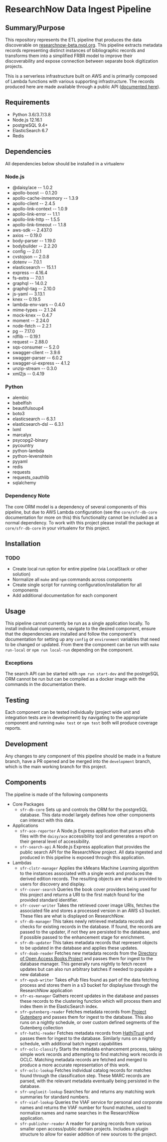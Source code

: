 # ResearchNow Data Ingest Pipeline

## Summary/Purpose

This repository represents the ETL pipeline that produces the data discoverable on [researchnow-beta.nypl.org](researchnow-beta.nypl.org). This pipeline extracts metadata records representing distinct instances of bibliographic records and transforms them into a simplified FRBR model to improve their discoverability and expose connection between separate book digitization projects.

This is a serverless infrastructure built on AWS and is primarily composed of Lambda functions with various supporting infrastructure. The records produced here are made available through a public API ([documented here](https://dev-platformdocs.nypl.org/#/research-now)).

## Requirements

- Python 3.6/3.7/3.8
- Node.js 12.16.1
- postgreSQL 9.4+
- ElasticSearch 6.7
- Redis

## Dependencies

All dependencies below should be installed in a virtualenv

### Node.js

- @daisy/ace -- 1.0.2
- apollo-boost -- 0.1.20
- apollo-cache-inmemory -- 1.3.9
- apollo-client -- 2.4.5
- apollo-link-context -- 1.0.9
- apollo-link-error -- 1.1.1
- apollo-link-http -- 1.5.5
- apollo-link-timeout -- 1.1.8
- aws-sdk -- 2.437.0
- axios -- 0.19.0
- body-parser -- 1.19.0
- bodybuilder -- 2.2.20
- config -- 2.0.1
- cvstojson -- 2.0.8
- dotenv -- 7.0.1
- elasticsearch -- 15.1.1
- express -- 4.16.4
- fs-extra -- 7.0.1
- graphql -- 14.0.2
- graphql-tag -- 2.10.0
- js-yaml -- 3.13.1
- knex -- 0.19.5
- lambda-env-vars -- 0.4.0
- mime-types -- 2.1.24
- mock-knex -- 0.4.7
- moment -- 2.24.0
- node-fetch -- 2.2.1
- pg -- 7.17.0
- rdflib -- 0.19.1
- request -- 2.88.0
- sqs-consumer -- 5.2.0
- swagger-client -- 3.9.6
- swagger-parser -- 6.0.2
- swagger-ui-express -- 4.1.2
- unzip-stream -- 0.3.0
- xml2js -- 0.4.19

### Python

- alembic
- babelfish
- beautifulsoup4
- boto3
- elasticsearch -- 6.3.1
- elasticsearch-dsl -- 6.3.1
- lxml
- marcalyx
- psycopg2-binary
- pycountry
- python-lambda
- python-levenshtein
- pyyaml
- redis
- requests
- requests_oauthlib
- sqlalchemy

### Dependency Note

The core ORM model is a dependency of several components of this pipeline, but due to AWS Lambda configuration (see the `core/sfr-db-core` documentation for more on this) this functionality cannot be included as a normal dependency. To work with this project please install the package at `core/sfr-db-core` in your virtualenv for this project.

## Installation

### TODO

- Create local run option for entire pipeline (via LocalStack or other solution)
- Normalize all `make` and `npm` commands across components
- Create single script for running configuration/installation for all components
- Add additional documentation for each component

## Usage

This pipeline cannot currently be run as a single application locally. To install individual components, navigate to the desired component, ensure that the dependencies are installed and follow the component's documentation for setting up any `config` or `environment` variables that need to be changed or updated. From there the component can be run with `make run-local` or `npm run local-run` depending on the component.

### Exceptions

The search API can be started with `npm run start-dev` and the postrgeSQL ORM cannot be run but can be compiled as a docker image with the commands in the documentation there.

## Testing

Each component can be tested individually (project wide unit and integration tests are in development) by navigating to the appropriate component and running `make test` or `npm test` both will produce coverage reports.

## Development

Any changes to any component of this pipeline should be made in a feature branch, have a PR opened and be merged into the `development` branch, which is the main working branch for this project.

## Components

The pipeline is made of the following components

- Core Packages
  - `sfr-db-core` Sets up and controls the ORM for the postgreSQL database. This data model largely defines how other components can interact with this data.
- Applications
  - `sfr-ace-reporter` A Node.js Express application that parses ePub files with the `daisy/ace` accessibility tool and generates a report on their general level of accessibility.
  - `sfr-search-api` A Node.js Express application that provides the public search API for the ResearchNow project. All data ingested and produced in this pipeline is exposed through this application.
- Lambdas
  - `sfr-clstr-manager` Applies the kMeans Machine Learning algorithm to the instances associated with a single work and produces the derived edition records. The resulting objects are what is provided to users for discovery and display.
  - `sfr-cover-search` Queries the book cover providers being used for this project and returns a URI to the first match found for the provided standard identifier.
  - `sfr-cover-writer` Takes the retrieved cover image URIs, fetches the associated file and stores a processed version in an AWS s3 bucket. These files are what is displayed on ResearchNow.
  - `sfr-db-manager` This takes newly retrieved metadata records and checks for existing records in the database. If found, the records are passed to the updater, if not they are persisted to the database, and if possible passed to the enhancement stage for enrichment.
  - `sfr-db-updater` This takes metadata records that represent objects to be updated in the database and applies these updates.
  - `sfr-doab-reader` Fetches new metadata records from the [Directory of Open Access Books Project](https://doabooks.org) and passes them for ingest to the database manager. This generally runs nightly to fetch recent updates but can also run arbitrary batches if needed to populate a new database
  - `sfr-epub-writer` Takes ePub files found as part of the data fetching process and stores them in a s3 bucket for display/use through the ResearchNow application
  - `sfr-es-manager` Gathers recent updates in the database and passes these records to the clustering function which will process them and index them in the ElasticSearch index.
  - `sfr-gutenberg-reader` Fetches metadata records from [Project Gutenberg](https://gutenberg.org) and passes them for ingest to the database. This also runs on a nightly schedule, or over custom defined segments of the Gutenberg collection
  - `sfr-hathi-reader` Fetches metadata records from [HathiTrust](https://hathitrust.org) and passes them for ingest to the database. Similarly runs on a nightly schedule, with additional batch ingest capabilities
  - `sfr-oclc-classify` Starts the metadata enhancement process, taking simple work records and attempting to find matching work records in OCLC. Matching metadata records are fetched and merged to produce a more accurate representation of this work.
  - `sfr-oclc-lookup` Fetches individual catalog records for matches found through the classification step. These MARC records are parsed, with the relevant metadata eventually being persisted in the database.
  - `sfr-unglueit-lookup` Searches for and returns any matching work summaries for standard numbers.
  - `sfr-viaf-lookup` Queries the VIAF service for personal and corporate names and returns the VIAF number for found matches, used to normalize names and name searches in the ResearchNow application.
  - `sfr-publisher-reader` A reader for parsing records from various smaller open access/public domain projects. Includes a plugin structure to allow for easier addition of new sources to the project.
